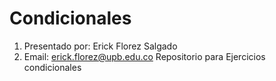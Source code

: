 # Condicionales

1. Presentado por: Erick Florez Salgado
2. Email: erick.florez@upb.edu.co
Repositorio para Ejercicios condicionales
